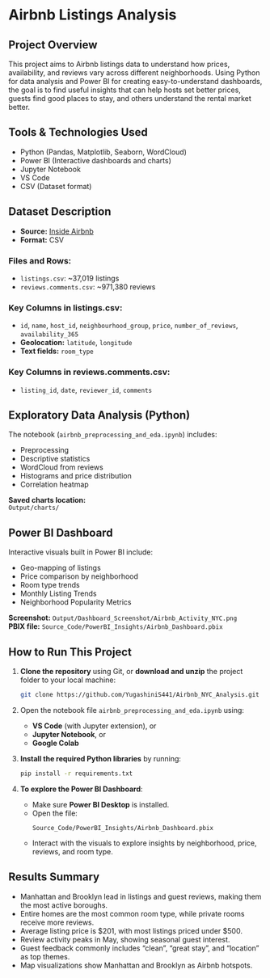 # Airbnb Listings Analysis

## Project Overview
This project aims to Airbnb listings data to understand how prices, availability, and reviews vary across different neighborhoods. Using Python for data analysis and Power BI for creating easy-to-understand dashboards, the goal is to find useful insights that can help hosts set better prices, guests find good places to stay, and others understand the rental market better.

## Tools & Technologies Used
- Python (Pandas, Matplotlib, Seaborn, WordCloud)  
- Power BI (Interactive dashboards and charts)  
- Jupyter Notebook  
- VS Code  
- CSV (Dataset format)  

## Dataset Description
- **Source:** [Inside Airbnb](https://insideairbnb.com/get-the-data/)  
- **Format:** CSV  

### Files and Rows:
- `listings.csv`: ~37,019 listings  
- `reviews.comments.csv`: ~971,380 reviews  

### Key Columns in listings.csv:
- `id`, `name`, `host_id`, `neighbourhood_group`, `price`, `number_of_reviews`, `availability_365`  
- **Geolocation:** `latitude`, `longitude`  
- **Text fields:** `room_type`  

### Key Columns in reviews.comments.csv:
- `listing_id`, `date`, `reviewer_id`, `comments`  

## Exploratory Data Analysis (Python)
The notebook (`airbnb_preprocessing_and_eda.ipynb`) includes:
- Preprocessing 
- Descriptive statistics  
- WordCloud from reviews  
- Histograms and price distribution  
- Correlation heatmap  

**Saved charts location:**  
`Output/charts/`

## Power BI Dashboard
Interactive visuals built in Power BI include:
-  Geo-mapping of listings  
-  Price comparison by neighborhood  
-  Room type trends  
-  Monthly Listing Trends 
-  Neighborhood Popularity Metrics

**Screenshot:** `Output/Dashboard_Screenshot/Airbnb_Activity_NYC.png`  
**PBIX file:** `Source_Code/PowerBI_Insights/Airbnb_Dashboard.pbix`

## How to Run This Project

1. **Clone the repository** using Git, or **download and unzip** the project folder to your local machine:
   ```bash
   git clone https://github.com/YugashiniS441/Airbnb_NYC_Analysis.git

2. Open the notebook file `airbnb_preprocessing_and_eda.ipynb` using:
   - **VS Code** (with Jupyter extension), or  
   - **Jupyter Notebook**, or  
   - **Google Colab**

3. **Install the required Python libraries** by running:
   ```bash
   pip install -r requirements.txt

4. **To explore the Power BI Dashboard**:
   - Make sure **Power BI Desktop** is installed.
   - Open the file:
     ```
     Source_Code/PowerBI_Insights/Airbnb_Dashboard.pbix
     ```
   - Interact with the visuals to explore insights by neighborhood, price, reviews, and room type.

## Results Summary
   - Manhattan and Brooklyn lead in listings and guest reviews, making them the most active boroughs.
   - Entire homes are the most common room type, while private rooms receive more reviews.
   - Average listing price is $201, with most listings priced under $500.
   - Review activity peaks in May, showing seasonal guest interest.
   - Guest feedback commonly includes “clean”, “great stay”, and “location” as top themes.
   - Map visualizations show Manhattan and Brooklyn as Airbnb hotspots.

